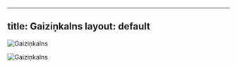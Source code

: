 


---
title: Gaiziņkalns
layout: default
---

![Gaiziņkalns](https://www.latvia.travel/sites/default/files/styles/max_1300x1300/public/media_image/tourism_sight/gaizinkalns_7.jpg?itok=dr5O-sP_)

![Gaiziņkalns](https://2.bp.blogspot.com/-a-GDM2HzICI/XjsYLm3hXxI/AAAAAAAAKbQ/gomkAoHaW0MsLEY7pRD51fDGN9fVRDoGACLcBGAsYHQ/s1600/DJI_0099865_7_8_fused1-3-1vid.jpg)